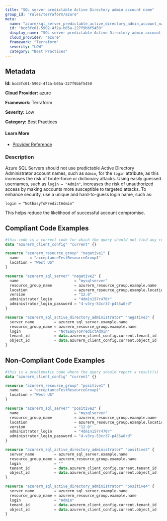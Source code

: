 ```yaml
---
title: "SQL server predictable Active Directory admin account name"
group_id: "rules/terraform/azure"
meta:
  name: "azure/sql_server_predictable_active_directory_admin_account_name"
  id: "bcd3fc01-5902-4f2a-b05a-227f9bbf5450"
  display_name: "SQL server predictable Active Directory admin account name"
  cloud_provider: "azure"
  framework: "Terraform"
  severity: "LOW"
  category: "Best Practices"
---
```

## Metadata

**Id:** `bcd3fc01-5902-4f2a-b05a-227f9bbf5450`

**Cloud Provider:** azure

**Framework:** Terraform

**Severity:** Low

**Category:** Best Practices

#### Learn More

 - [Provider Reference](https://registry.terraform.io/providers/hashicorp/azurerm/latest/docs/resources/sql_active_directory_administrator)

### Description

 Azure SQL Servers should not use predictable Active Directory Administrator account names, such as `Admin`, for the `login` attribute, as this increases the risk of brute-force or dictionary attacks. Using easily guessed usernames, such as `login = "Admin"`, increases the risk of unauthorized access by making accounts more susceptible to targeted attacks. To enhance security, use a unique and hard-to-guess login name, such as:

```
login = "NotEasyToPredictAdmin"
```
This helps reduce the likelihood of successful account compromise.


## Compliant Code Examples
```terraform
#this code is a correct code for which the query should not find any result
data "azurerm_client_config" "current" {}

resource "azurerm_resource_group" "negative1" {
  name     = "acceptanceTestResourceGroup1"
  location = "West US"
}

resource "azurerm_sql_server" "negative2" {
  name                         = "mysqlserver"
  resource_group_name          = azurerm_resource_group.example.name
  location                     = azurerm_resource_group.example.location
  version                      = "12.0"
  administrator_login          = "4dm1n157r470r"
  administrator_login_password = "4-v3ry-53cr37-p455w0rd"
}

resource "azurerm_sql_active_directory_administrator" "negative3" {
  server_name         = azurerm_sql_server.example.name
  resource_group_name = azurerm_resource_group.example.name
  login               = "NotEasyToPredictAdmin"
  tenant_id           = data.azurerm_client_config.current.tenant_id
  object_id           = data.azurerm_client_config.current.object_id
}
```
## Non-Compliant Code Examples
```terraform
#this is a problematic code where the query should report a result(s)
data "azurerm_client_config" "current" {}

resource "azurerm_resource_group" "positive1" {
  name     = "acceptanceTestResourceGroup1"
  location = "West US"
}

resource "azurerm_sql_server" "positive2" {
  name                         = "mysqlserver"
  resource_group_name          = azurerm_resource_group.example.name
  location                     = azurerm_resource_group.example.location
  version                      = "12.0"
  administrator_login          = "4dm1n157r470r"
  administrator_login_password = "4-v3ry-53cr37-p455w0rd"
}

resource "azurerm_sql_active_directory_administrator" "positive3" {
  server_name         = azurerm_sql_server.example.name
  resource_group_name = azurerm_resource_group.example.name
  login               = ""
  tenant_id           = data.azurerm_client_config.current.tenant_id
  object_id           = data.azurerm_client_config.current.object_id
}

resource "azurerm_sql_active_directory_administrator" "positive4" {
  server_name         = azurerm_sql_server.example.name
  resource_group_name = azurerm_resource_group.example.name
  login               = "Admin"
  tenant_id           = data.azurerm_client_config.current.tenant_id
  object_id           = data.azurerm_client_config.current.object_id
}
```